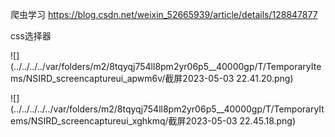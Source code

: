 爬虫学习
https://blog.csdn.net/weixin_52665939/article/details/128847877

css选择器


![](../../../../var/folders/m2/8tqyqj754ll8pm2yr06p5__40000gp/T/TemporaryItems/NSIRD_screencaptureui_apwm6v/截屏2023-05-03 22.41.20.png)


![](../../../../../var/folders/m2/8tqyqj754ll8pm2yr06p5__40000gp/T/TemporaryItems/NSIRD_screencaptureui_xghkmq/截屏2023-05-03 22.45.18.png)